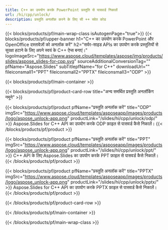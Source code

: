 ```yaml
---
title: C++ का उपयोग करके PowerPoint प्रस्तुति से पासवर्ड निकालें
url: /hi/cpp/unlock/
description: प्रस्तुति अनलॉक करने के लिए सी ++ स्रोत कोड
---
```


{{< blocks/products/pf/main-wrap-class isAutogenPage="true">}}
{{< blocks/products/pf/upper-banner h1="C++ का उपयोग करके PowerPoint और OpenOffice दस्तावेज़ों को अनलॉक करें" h2="सर्वर-साइड APIs का उपयोग करके प्रस्तुतियों से सुरक्षा हटाने के लिए अपने स्वयं के C++ ऐप्स बनाएं।" logoImageSrc="https://www.aspose.cloud/templates/aspose/img/products/slides/aspose_slides-for-cpp.svg" sourceAdditionalConversionTag="" pfName="Aspose.Slides" subTitlepfName="for C++" downloadUrl="" fileiconsmall1="PPT" fileiconsmall2="PPTX" fileiconsmall3="ODP" >}}

{{< blocks/products/pf/main-container >}}

{{< blocks/products/pf/product-card-row title="अन्य समर्थित प्रस्तुति अनलॉकिंग नमूने" >}}

{{< blocks/products/pf/product pfName="प्रस्तुति अनलॉक करें" title="ODP" imgSrc="https://www.aspose.cloud/templates/asposeapp/images/products/logo/aspose_unlock-app.png" productLink="/slides/hi/cpp/unlock/odp/" >}}
Aspose.Slides for C++ API का उपयोग करके ODP फ़ाइल से पासवर्ड कैसे निकालें।
{{< /blocks/products/pf/product >}}

{{< blocks/products/pf/product pfName="प्रस्तुति अनलॉक करें" title="PPT" imgSrc="https://www.aspose.cloud/templates/asposeapp/images/products/logo/aspose_unlock-app.png" productLink="/slides/hi/cpp/unlock/ppt/" >}}
C++ API के लिए Aspose.Slides का उपयोग करके PPT फ़ाइल से पासवर्ड कैसे निकालें।
{{< /blocks/products/pf/product >}}

{{< blocks/products/pf/product pfName="प्रस्तुति अनलॉक करें" title="PPTX" imgSrc="https://www.aspose.cloud/templates/asposeapp/images/products/logo/aspose_unlock-app.png" productLink="/slides/hi/cpp/unlock/pptx/" >}}
Aspose.Slides for C++ API का उपयोग करके PPTX फ़ाइल से पासवर्ड कैसे निकालें।
{{< /blocks/products/pf/product >}}



{{< /blocks/products/pf/product-card-row >}}

{{< /blocks/products/pf/main-container >}}
    
{{< /blocks/products/pf/main-wrap-class >}}